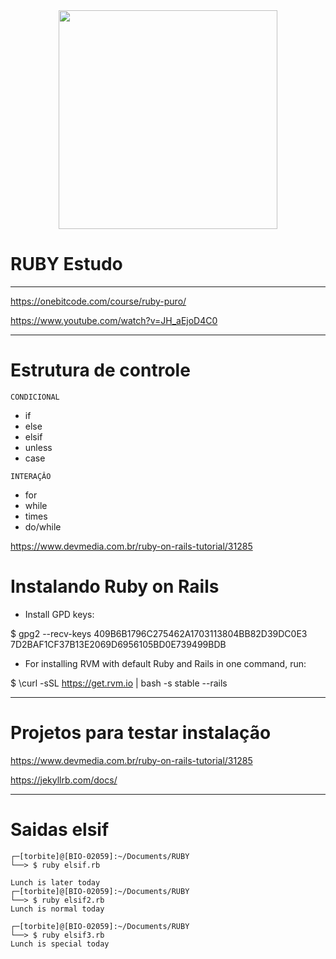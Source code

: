 <div align="center">
<img src="https://user-images.githubusercontent.com/47891196/139104117-aa9c2943-37da-4534-a584-e4e5ff5bf69a.png" width="350px" />
</div>

# RUBY Estudo

---

https://onebitcode.com/course/ruby-puro/

https://www.youtube.com/watch?v=JH_aEjoD4C0

---
# Estrutura de controle

`CONDICIONAL` 
* if
* else
* elsif
* unless
* case

`INTERAÇÂO`
* for
* while
* times
* do/while

https://www.devmedia.com.br/ruby-on-rails-tutorial/31285

# Instalando Ruby on Rails

* Install GPD keys:

$ gpg2 --recv-keys 409B6B1796C275462A1703113804BB82D39DC0E3 7D2BAF1CF37B13E2069D6956105BD0E739499BDB

* For installing RVM with default Ruby and Rails in one command, run:

$ \curl -sSL https://get.rvm.io | bash -s stable --rails

---

# Projetos para testar instalação

https://www.devmedia.com.br/ruby-on-rails-tutorial/31285

https://jekyllrb.com/docs/

---

# Saidas elsif

```
┌─[torbite]@[BIO-02059]:~/Documents/RUBY
└──> $ ruby elsif.rb 

Lunch is later today
┌─[torbite]@[BIO-02059]:~/Documents/RUBY
└──> $ ruby elsif2.rb 
Lunch is normal today

┌─[torbite]@[BIO-02059]:~/Documents/RUBY
└──> $ ruby elsif3.rb 
Lunch is special today

```



